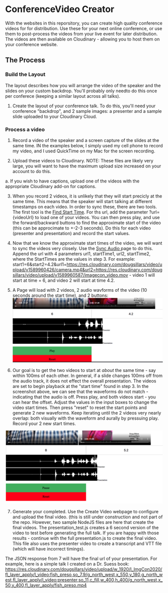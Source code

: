 # ConferenceVideo Creator


With the websites in this reporsitory, you can create high quality conference videos for for distribution.  Use these for your next online conference, or use them to post-process the videos from your live event for later distribution.  The videos are then available on Cloudinary - allowing you to host them on your conference website.

## The Process

### Build the Layout

The layout describes how you will arrange the video of the speaker and the slides on your custom backdrop.  You'll probably only needto do this once per conferece (keeping a similar layout across all talks).

1. Create the layout of your conference talk.  To do this, you'll need your conference "backdrop", and 2 sample images: a presenter and a sample slide uploaded to your Cloudinary Cloud.


### Process a video

1. Record a video of the speaker and a screen capture of the slides at the same time.  IN the examples below, I simply used my cell phone to record my video, and I used QuickTime on my Mac for the screen recording.

2. Upload these videos to Cloudinary.  NOTE: These files are likely very large, you will want to have the maximum upload size increased on your account to do this.

 a. If you wish to have captions, upload one of the videos with the appropriate Cloudinary add-on for captions.
 
3. When you record 2 videos, it is unlikely that they will start precicly at the same time.  This means that the speaker will start talking at different timestamps on each video.  In order to sync these, there are two tools.  The first tool is the [Find Start Time](startTime.html).  For ths url, add the parameter ?url={videoUrl} to load one of your videos.  You can then press play, and use the forward/backward buttons to find the approximate start of the video (this can be approcimate to +-2-3 seconds).  Do this for each video (presenter and presentation) and record the start values.
4. Now that we know the approximate start times of the video, we will want to sync the videos very closely. Use the [Sync Audio ](syncTime.html) page to do this. Append the url with 4 parameters url1, startTime1, url2, startTime2, where the StartTimes are the values in step 3.  For example: start1=6&start2=4.2&url1=https://res.cloudinary.com/dougsillars/video/upload/v1589960426/camera.mp4&url2=https://res.cloudinary.com/dougsillars/video/upload/v1589960587/imagecon_video.mov - video 1 will start at time = 6, and video 2 will start at time 4.2.
5. A Page will load with 2 videos, 2 audio wavforms of the video (10 seconds around the start time), and 2 buttons: <img src = "syncTime.png">

6. Our goal is to get the two videos to start at *about* the same time - say within 100ms of each other. In general, if a slide changes 100ms off from the audio track, it does not effect the overall presentation.  The videos are set to begin playback at the "start time" found in step 3.  In the screenshot above, we can see that the waveforms do not match - indicating that the audio is off.  Press play, and both videos start - you can hear the offset.  Adjust the values in the input boxes to change the video start times.  Then press "reset" to reset the start points and generate 2 new waveforms.  Keep iterating until the 2 videos very nearly overlap: both visually with the waveform and aurally by pressuing play.  Record your 2 new start times.

<img src = "syncTimeAligned.png">

7. Generate your completed. Use the Create Video webpage to configure and upload the final video. (this is still under construction and not part of the repo.  However, two sample NodeJS files are here that create the final videos.  The presentation_test.js creates a 6 second version of the video to test before generating the full talk.  If you are happy with those results - continue with the full presentation.js to create the final video.  This file also uses the presenter video to create a transcript and VTT file (which will have incorrect timings).

The JSON response from 7 will have the final url of your presentation. For example, here is a simple talk I created on a Dr. Suess book:
https://res.cloudinary.com/dougsillars/video/upload/w_1920/l_ImgCon2020/fl_layer_apply/l_video:fish_preso,so_7.9/g_north_west,x_550,y_180,g_north_west,fl_layer_apply/l_video:presenter,so_11,c_fill,w_400,h_400/g_north_west,x_50,y_400,fl_layer_apply/fish_preso.mp4



